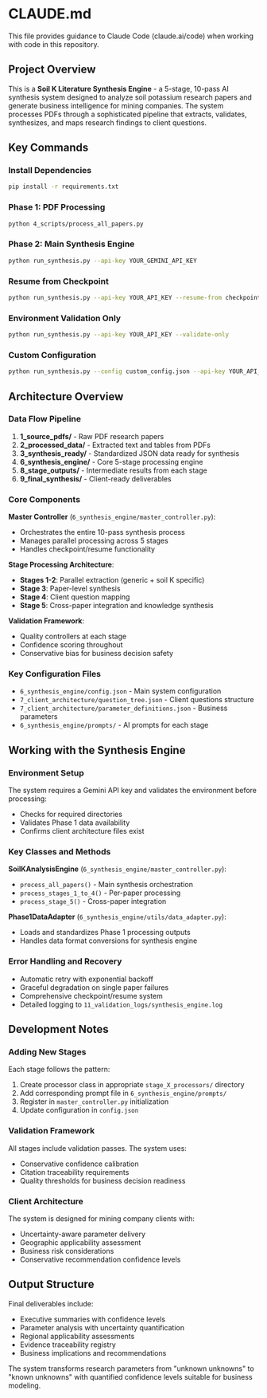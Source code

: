 # CLAUDE.md

This file provides guidance to Claude Code (claude.ai/code) when working with code in this repository.

## Project Overview

This is a **Soil K Literature Synthesis Engine** - a 5-stage, 10-pass AI synthesis system designed to analyze soil potassium research papers and generate business intelligence for mining companies. The system processes PDFs through a sophisticated pipeline that extracts, validates, synthesizes, and maps research findings to client questions.

## Key Commands

### Install Dependencies
```bash
pip install -r requirements.txt
```

### Phase 1: PDF Processing
```bash
python 4_scripts/process_all_papers.py
```

### Phase 2: Main Synthesis Engine
```bash
python run_synthesis.py --api-key YOUR_GEMINI_API_KEY
```

### Resume from Checkpoint
```bash
python run_synthesis.py --api-key YOUR_API_KEY --resume-from checkpoint_id
```

### Environment Validation Only
```bash
python run_synthesis.py --api-key YOUR_API_KEY --validate-only
```

### Custom Configuration
```bash
python run_synthesis.py --config custom_config.json --api-key YOUR_API_KEY
```

## Architecture Overview

### Data Flow Pipeline
1. **1_source_pdfs/** - Raw PDF research papers
2. **2_processed_data/** - Extracted text and tables from PDFs
3. **3_synthesis_ready/** - Standardized JSON data ready for synthesis
4. **6_synthesis_engine/** - Core 5-stage processing engine
5. **8_stage_outputs/** - Intermediate results from each stage
6. **9_final_synthesis/** - Client-ready deliverables

### Core Components

**Master Controller** (`6_synthesis_engine/master_controller.py`):
- Orchestrates the entire 10-pass synthesis process
- Manages parallel processing across 5 stages
- Handles checkpoint/resume functionality

**Stage Processing Architecture**:
- **Stages 1-2**: Parallel extraction (generic + soil K specific)
- **Stage 3**: Paper-level synthesis
- **Stage 4**: Client question mapping
- **Stage 5**: Cross-paper integration and knowledge synthesis

**Validation Framework**:
- Quality controllers at each stage
- Confidence scoring throughout
- Conservative bias for business decision safety

### Key Configuration Files

- `6_synthesis_engine/config.json` - Main system configuration
- `7_client_architecture/question_tree.json` - Client questions structure
- `7_client_architecture/parameter_definitions.json` - Business parameters
- `6_synthesis_engine/prompts/` - AI prompts for each stage

## Working with the Synthesis Engine

### Environment Setup
The system requires a Gemini API key and validates the environment before processing:
- Checks for required directories
- Validates Phase 1 data availability
- Confirms client architecture files exist

### Key Classes and Methods

**SoilKAnalysisEngine** (`6_synthesis_engine/master_controller.py`):
- `process_all_papers()` - Main synthesis orchestration
- `process_stages_1_to_4()` - Per-paper processing
- `process_stage_5()` - Cross-paper integration

**Phase1DataAdapter** (`6_synthesis_engine/utils/data_adapter.py`):
- Loads and standardizes Phase 1 processing outputs
- Handles data format conversions for synthesis engine

### Error Handling and Recovery
- Automatic retry with exponential backoff
- Graceful degradation on single paper failures
- Comprehensive checkpoint/resume system
- Detailed logging to `11_validation_logs/synthesis_engine.log`

## Development Notes

### Adding New Stages
Each stage follows the pattern:
1. Create processor class in appropriate `stage_X_processors/` directory
2. Add corresponding prompt file in `6_synthesis_engine/prompts/`
3. Register in `master_controller.py` initialization
4. Update configuration in `config.json`

### Validation Framework
All stages include validation passes. The system uses:
- Conservative confidence calibration
- Citation traceability requirements
- Quality thresholds for business decision readiness

### Client Architecture
The system is designed for mining company clients with:
- Uncertainty-aware parameter delivery
- Geographic applicability assessment
- Business risk considerations
- Conservative recommendation confidence levels

## Output Structure

Final deliverables include:
- Executive summaries with confidence levels
- Parameter analysis with uncertainty quantification
- Regional applicability assessments
- Evidence traceability registry
- Business implications and recommendations

The system transforms research parameters from "unknown unknowns" to "known unknowns" with quantified confidence levels suitable for business modeling.